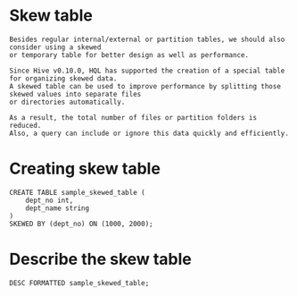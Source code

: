 #   Skew table
    
    Besides regular internal/external or partition tables, we should also consider using a skewed 
    or temporary table for better design as well as performance.

    Since Hive v0.10.0, HQL has supported the creation of a special table for organizing skewed data.
    A skewed table can be used to improve performance by splitting those skewed values into separate files 
    or directories automatically.
    
    As a result, the total number of files or partition folders is reduced.
    Also, a query can include or ignore this data quickly and efficiently.

#   Creating skew table

    CREATE TABLE sample_skewed_table (
        dept_no int,
        dept_name string
    )
    SKEWED BY (dept_no) ON (1000, 2000);

#   Describe the skew table
    DESC FORMATTED sample_skewed_table;
